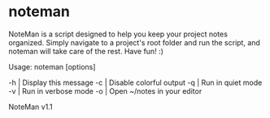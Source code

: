 # noteman

 NoteMan is a script designed to help you keep
 your project notes organized. Simply navigate to a project's
 root folder and run the script, and noteman will take care of
 the rest. Have fun! :)
 
 Usage: noteman [options]
 
 -h | Display this message 
 -c | Disable colorful output 
 -q | Run in quiet mode 
 -v | Run in verbose mode 
 -o | Open ~/notes in your editor 

 NoteMan v1.1
